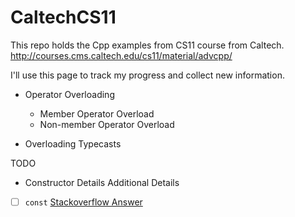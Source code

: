 # CaltechCS11
This repo holds the Cpp examples from CS11 course from Caltech.
http://courses.cms.caltech.edu/cs11/material/advcpp/

I'll use this page to track my progress and collect new information.

* Operator Overloading
    * Member Operator Overload
    * Non-member Operator Overload

* Overloading Typecasts
 
 TODO
 
 * Constructor Details
Additional Details
* [ ] ```const``` [Stackoverflow Answer](http://stackoverflow.com/questions/4622330/operator-overloading-member-function-vs-non-member-function)
